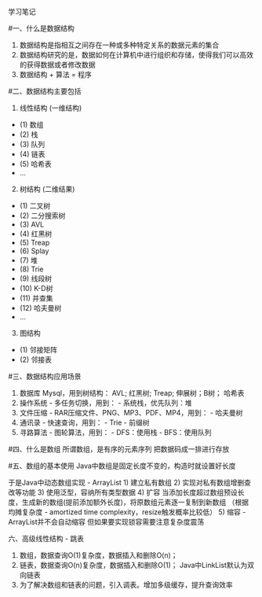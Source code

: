 学习笔记

#一、什么是数据结构
  1) 数据结构是指相互之间存在一种或多种特定关系的数据元素的集合
  2) 数据结构研究的是，数据如何在计算机中进行组织和存储，使得我们可以高效的获得数据或者修改数据
  3) 数据结构 + 算法 = 程序

#二、数据结构主要包括
  1) 线性结构 (一维结构)
  - (1) 数组
  - (2) 栈
  - (3) 队列
  - (4) 链表
  - (5) 哈希表
  - ...

  2) 树结构 (二维结果)
  - (1) 二叉树
  - (2) 二分搜索树
  - (3) AVL
  - (4) 红黑树
  - (5) Treap
  - (6) Splay
  - (7) 堆
  - (8) Trie
  - (9) 线段树
  - (10) K-D树
  - (11) 并查集
  - (12) 哈夫曼树
  - ...

  3) 图结构
  - (1) 邻接矩阵
  - (2) 邻接表

#三、数据结构应用场景
  1) 数据库
    Mysql，用到树结构：
    AVL; 红黑树; Treap; 伸展树；B树；
    哈希表
  2) 操作系统
    - 多任务切换，用到：
    - 系统栈，优先队列：堆
  3) 文件压缩
    - RAR压缩文件、PNG、MP3、PDF、MP4，用到：
    - 哈夫曼树
  4) 通讯录
    - 快速查询，用到：
    - Trie - 前缀树
  5) 寻路算法
    - 图轮算法，用到：
    - DFS：使用栈
    - BFS：使用队列

#四、什么是数组
  所谓数组，是有序的元素序列
  把数据码成一排进行存放

#五、数组的基本使用
  Java中数组是固定长度不变的，构造时就设置好长度

  于是Java中动态数组实现 - ArrayList
    1) 建立私有数组
    2) 实现对私有数组增删查改等功能
    3) 使用泛型，容纳所有类型数据
    4) 扩容
    当添加长度超过数组预设长度，生成新的数组(提前添加额外长度)，将原数组元素逐一复制到新数组
    （根据均摊复杂度 - amortized time complexity，resize触发概率比较低）
    5) 缩容 - ArrayList并不会自动缩容
    但如果要实现锁容需要注意复杂度震荡

六、高级线性结构 - 跳表
  1) 数组，数据查询O(1)复杂度，数据插入和删除O(n)；
  2) 链表，数据查询O(n)复杂度，数据插入和删除O(1)；
    Java中LinkList默认为双向链表
  3) 为了解决数组和链表的问题，引入调表。增加多级缓存，提升查询效率